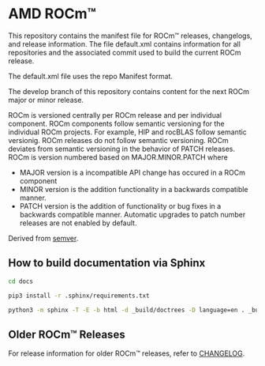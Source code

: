 # AMD ROCm™

This repository contains the manifest file for ROCm™ releases, changelogs, and
release information. The file default.xml contains information for all
repositories and the associated commit used to build the current ROCm release.

The default.xml file uses the repo Manifest format.

The develop branch of this repository contains content for the next
ROCm major or minor release. 

ROCm is versioned centrally per ROCm release and per individual component. ROCm components follow semantic versioning for the individual ROCm projects. For example, HIP and rocBLAS follow semantic versionig. ROCm releases do not follow semantic versioning. ROCm deviates from semantic versioning in the behavior of PATCH releases. ROCm is version
numbered based on MAJOR.MINOR.PATCH where
 - MAJOR version is a incompatible API change has occured in a ROCm component
 - MINOR version is the addition functionality in a backwards compatible manner.
 - PATCH version is the addition of functionality or bug fixes in a backwards compatible manner. Automatic upgrades to patch number releases are not enabled by default.

Derived from [semver](https://semver.org/).

## How to build documentation via Sphinx

```bash
cd docs

pip3 install -r .sphinx/requirements.txt

python3 -m sphinx -T -E -b html -d _build/doctrees -D language=en . _build/html
```

## Older ROCm™ Releases

For release information for older ROCm™ releases, refer to
[CHANGELOG](./CHANGELOG.md).
